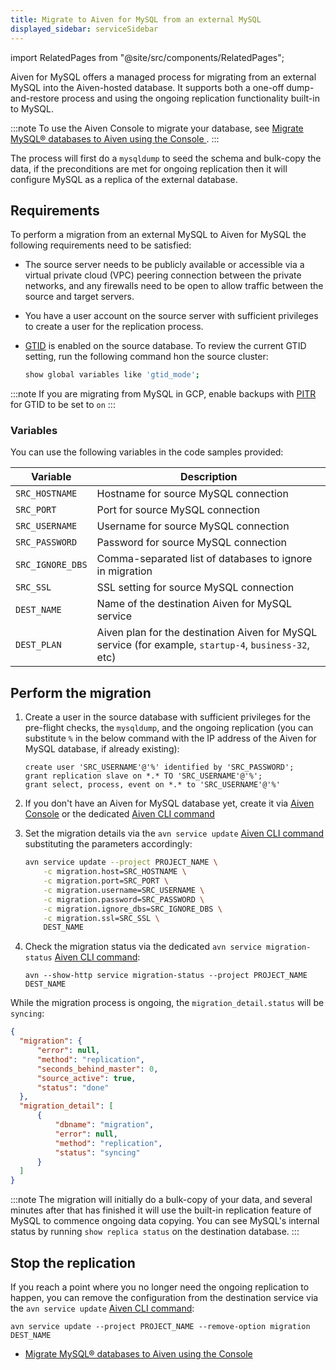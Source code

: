 ```yaml
---
title: Migrate to Aiven for MySQL from an external MySQL
displayed_sidebar: serviceSidebar
---
```


import RelatedPages from "@site/src/components/RelatedPages";

Aiven for MySQL offers a managed process for migrating from an external MySQL into the Aiven-hosted database. It supports both a one-off dump-and-restore process and using the ongoing replication functionality built-in to MySQL.

:::note
To use the Aiven Console to migrate your database, see
[Migrate MySQL® databases to Aiven using the Console
](/docs/products/mysql/howto/migrate-db-to-aiven-via-console).
:::

The process will first do a `mysqldump` to seed the schema and bulk-copy the
data, if the preconditions are met for ongoing replication then it will
configure MySQL as a replica of the external database.

## Requirements

To perform a migration from an external MySQL to Aiven for MySQL the
following requirements need to be satisfied:

-   The source server needs to be publicly available or accessible via a
    virtual private cloud (VPC) peering connection between the private
    networks, and any firewalls need to be open to allow traffic between
    the source and target servers.
-   You have a user account on the source server with sufficient
    privileges to create a user for the replication process.
-   [GTID](https://dev.mysql.com/doc/refman/8.0/en/replication-gtids.html)
    is enabled on the source database. To review the current GTID
    setting, run the following command hon the source cluster:

    ```bash
    show global variables like 'gtid_mode';
    ```

:::note
If you are migrating from MySQL in GCP, enable backups with
[PITR](https://cloud.google.com/sql/docs/mysql/backup-recovery/pitr) for
GTID to be set to `on`
:::

### Variables

You can use the following variables in the code samples provided:

 |     Variable     |                                              Description                                               |
 |------------------|--------------------------------------------------------------------------------------------------------|
 | `SRC_HOSTNAME`   | Hostname for source MySQL connection                                                                   |
 | `SRC_PORT`       | Port for source MySQL connection                                                                       |
 | `SRC_USERNAME`   | Username for source MySQL connection                                                                   |
 | `SRC_PASSWORD`   | Password for source MySQL connection                                                                   |
 | `SRC_IGNORE_DBS` | Comma-separated list of databases to ignore in migration                                               |
 | `SRC_SSL`        | SSL setting for source MySQL connection                                                                |
 | `DEST_NAME`      | Name of the destination Aiven for MySQL service                                                        |
 | `DEST_PLAN`      | Aiven plan for the destination Aiven for MySQL service  (for example, `startup-4`, `business-32`, etc) |

## Perform the migration

1.  Create a user in the source database with sufficient privileges for
    the pre-flight checks, the `mysqldump`, and the ongoing replication
    (you can substitute `%` in the below command with the IP address of
    the Aiven for MySQL database, if already existing):

    ```
    create user 'SRC_USERNAME'@'%' identified by 'SRC_PASSWORD';
    grant replication slave on *.* TO 'SRC_USERNAME'@'%';
    grant select, process, event on *.* to 'SRC_USERNAME'@'%'
    ```

2.  If you don't have an Aiven for MySQL database yet, create it via
    [Aiven Console](/docs/products/mysql/get-started) or the dedicated
    [Aiven CLI command](/docs/tools/cli/service-cli#avn-cli-service-create)

3.  Set the migration details via the `avn service update`
    [Aiven CLI command](/docs/tools/cli/service-cli#avn-cli-service-update) substituting the parameters accordingly:

    ```bash
    avn service update --project PROJECT_NAME \
        -c migration.host=SRC_HOSTNAME \
        -c migration.port=SRC_PORT \
        -c migration.username=SRC_USERNAME \
        -c migration.password=SRC_PASSWORD \
        -c migration.ignore_dbs=SRC_IGNORE_DBS \
        -c migration.ssl=SRC_SSL \
        DEST_NAME
    ```

4.  Check the migration status via the dedicated
    `avn service migration-status`
    [Aiven CLI command](/docs/tools/cli/service-cli#avn-cli-service-migration-status):

    ```
    avn --show-http service migration-status --project PROJECT_NAME DEST_NAME
    ```

While the migration process is ongoing, the `migration_detail.status`
will be `syncing`:

```json
{
  "migration": {
      "error": null,
      "method": "replication",
      "seconds_behind_master": 0,
      "source_active": true,
      "status": "done"
  },
  "migration_detail": [
      {
          "dbname": "migration",
          "error": null,
          "method": "replication",
          "status": "syncing"
      }
  ]
}
```

:::note
The migration will initially do a bulk-copy of your data, and
several minutes after that has finished it will use the built-in
replication feature of MySQL to commence ongoing data copying. You can
see MySQL's internal status by running `show replica status` on the
destination database.
:::

## Stop the replication

If you reach a point where you no longer need the ongoing replication to
happen, you can remove the configuration from the destination service
via the `avn service update`
[Aiven CLI command](/docs/tools/cli/service-cli#avn-cli-service-update):

```shell
avn service update --project PROJECT_NAME --remove-option migration DEST_NAME
```

<RelatedPages/>

- [Migrate MySQL® databases to Aiven using the Console](/docs/products/mysql/howto/migrate-db-to-aiven-via-console)
